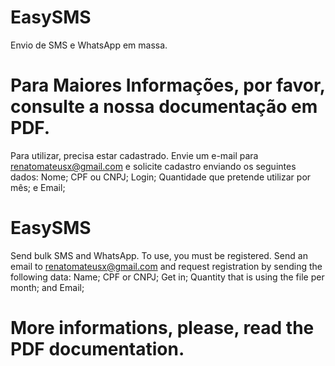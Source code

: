 # EasySMS
Envio de SMS e WhatsApp em massa.
# Para Maiores Informações, por favor, consulte a nossa documentação em PDF.
Para utilizar, precisa estar cadastrado. Envie um e-mail para renatomateusx@gmail.com e solicite cadastro enviando os seguintes dados:
Nome;
CPF ou CNPJ;
Login; 
Quantidade que pretende utilizar por mês; e
Email;



# EasySMS
Send bulk SMS and WhatsApp.
To use, you must be registered. Send an email to renatomateusx@gmail.com and request registration by sending the following data:
Name;
CPF or CNPJ;
Get in;
Quantity that is using the file per month; and
Email;
# More informations, please, read the PDF documentation.
